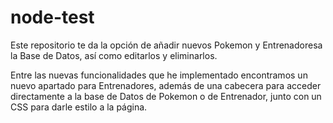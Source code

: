 # node-test
Este repositorio te da la opción de añadir nuevos Pokemon y Entrenadoresa la Base de Datos, así como editarlos y eliminarlos.

Entre las nuevas funcionalidades que he implementado encontramos un nuevo apartado para Entrenadores, además de una cabecera para acceder directamente a la base de Datos de Pokemon o de Entrenador, junto con un CSS para darle estilo a la página.

